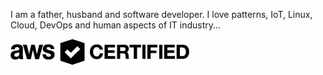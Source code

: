 I am a father, husband and software developer.
I love patterns, IoT, Linux, Cloud, DevOps and human aspects of IT industry…


![image tooltip here](/stuff/logo1.jpg)
